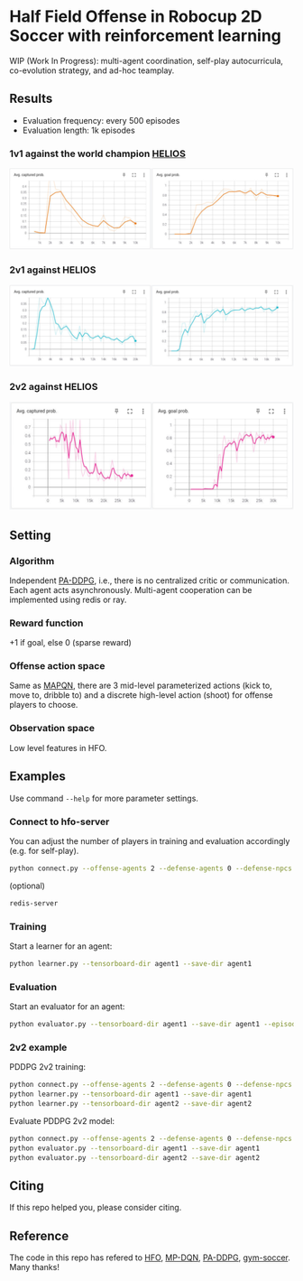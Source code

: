 # Half Field Offense in Robocup 2D Soccer with reinforcement learning

WIP (Work In Progress): multi-agent coordination, self-play autocurricula, co-evolution strategy, and ad-hoc teamplay.

## Results

- Evaluation frequency: every 500 episodes
- Evaluation length: 1k episodes

### 1v1 against the world champion [HELIOS](https://en.wikipedia.org/wiki/RoboCup_2D_Soccer_Simulation_League)
  
  ![](figs/1v1.png)

### 2v1 against HELIOS

  ![](figs/2v1.png)

### 2v2 against HELIOS

  ![](figs/2v2.png)

## Setting

### Algorithm

Independent [PA-DDPG](https://arxiv.org/abs/1511.04143), i.e., there is no centralized critic or communication. Each agent acts asynchronously. Multi-agent cooperation can be implemented using redis or ray.

### Reward function
+1 if goal, else 0 (sparse reward)

### Offense action space

Same as [MAPQN](https://arxiv.org/abs/1903.04959), there are 3 mid-level parameterized actions (kick to, move to, dribble to)
 and a discrete high-level action (shoot) for offense players to choose.

### Observation space

Low level features in HFO.

## Examples

Use command ```--help``` for more parameter settings.

### Connect to hfo-server
You can adjust the number of players in training and evaluation accordingly (e.g. for self-play).

```bash
python connect.py --offense-agents 2 --defense-agents 0 --defense-npcs 1 --server-port 6000
```

(optional)
```bash
redis-server
```

### Training

Start a learner for an agent:

```bash
python learner.py --tensorboard-dir agent1 --save-dir agent1
```

### Evaluation

Start an evaluator for an agent:

```bash
python evaluator.py --tensorboard-dir agent1 --save-dir agent1 --episodes 20000
```

### 2v2 example

PDDPG 2v2 training:
```bash
python connect.py --offense-agents 2 --defense-agents 0 --defense-npcs 2 --server-port 6000
python learner.py --tensorboard-dir agent1 --save-dir agent1
python learner.py --tensorboard-dir agent2 --save-dir agent2
```

Evaluate PDDPG 2v2 model:
```bash
python connect.py --offense-agents 2 --defense-agents 0 --defense-npcs 2 --server-port 6000
python evaluator.py --tensorboard-dir agent1 --save-dir agent1
python evaluator.py --tensorboard-dir agent2 --save-dir agent2
```

## Citing

If this repo helped you, please consider citing.

## Reference

The code in this repo has refered to [HFO](https://github.com/LARG/HFO),
[MP-DQN](https://github.com/cycraig/MP-DQN), 
[PA-DDPG](https://arxiv.org/abs/1511.04143),
[gym-soccer](https://github.com/openai/gym-soccer). Many thanks!